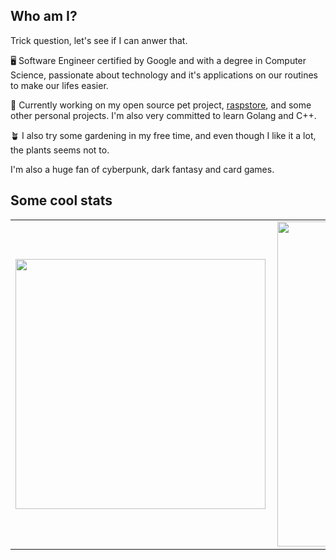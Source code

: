 ## Who am I?

Trick question, let's see if I can anwer that.

🖥️ Software Engineer certified by Google and with a degree in Computer Science, passionate about technology and it's applications on our routines to make our lifes easier.

📖 Currently working on my open source pet project, [raspstore](https://github.com/murilo-bracero/raspstore), and some other personal projects. I'm also very committed to learn Golang and C++.

🪴 I also try some gardening in my free time, and even though I like it a lot, the plants seems not to.

I'm also a huge fan of cyberpunk, dark fantasy and card games.

## Some cool stats

<center>
<table>
    <tr>
        <td><img width="400px" align="left" src="https://github-readme-stats.vercel.app/api/top-langs/?username=murilo-bracero&hide=html&layout=compact&theme=tokyonight" /></td>
        <td><img width="520px" align="left" src="https://github-readme-stats.vercel.app/api?username=murilo-bracero&theme=tokyonight"/></td>
    </tr>   
</table>
</center>  
